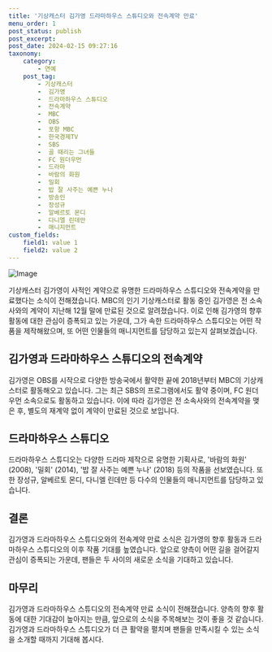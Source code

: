 ```yaml
---
title: '기상캐스터 김가영 드라마하우스 스튜디오와 전속계약 만료'
menu_order: 1
post_status: publish
post_excerpt: 
post_date: 2024-02-15 09:27:16
taxonomy:
    category:
        - 연예
    post_tag:
        - 기상캐스터
        -  김가영
        -  드라마하우스 스튜디오
        -  전속계약
        -  MBC
        -  OBS
        -  포항 MBC
        -  한국경제TV
        -  SBS
        -  골 때리는 그녀들
        -  FC 원더우먼
        -  드라마
        -  바람의 화원
        -  밀회
        -  밥 잘 사주는 예쁜 누나
        -  방송인
        -  장성규
        -  알베르토 몬디
        -  다니엘 린데만
        -  매니지먼트
custom_fields:
    field1: value 1
    field2: value 2
---
```


![Image](https://mimgnews.pstatic.net/image/468/2024/02/13/0001029949_001_20240213140302250.jpg?type=w540)

기상캐스터 김가영이 사적인 계약으로 유명한 드라마하우스 스튜디오와 전속계약을 만료했다는 소식이 전해졌습니다. MBC의 인기 기상캐스터로 활동 중인 김가영은 전 소속사와의 계약이 지난해 12월 말에 만료된 것으로 알려졌습니다. 이로 인해 김가영의 향후 활동에 대한 관심이 증폭되고 있는 가운데, 그가 속한 드라마하우스 스튜디오는 어떤 작품을 제작해왔으며, 또 어떤 인물들의 매니지먼트를 담당하고 있는지 살펴보겠습니다.
## 김가영과 드라마하우스 스튜디오의 전속계약
김가영은 OBS를 시작으로 다양한 방송국에서 활약한 끝에 2018년부터 MBC의 기상캐스터로 활동해오고 있습니다. 그는 최근 SBS의 프로그램에서도 활약 중이며, FC 원더우먼 소속으로도 활동하고 있습니다. 이에 따라 김가영은 전 소속사와의 전속계약을 맺은 후, 별도의 재계약 없이 계약이 만료된 것으로 보입니다.
## 드라마하우스 스튜디오
드라마하우스 스튜디오는 다양한 드라마 제작으로 유명한 기획사로, '바람의 화원' (2008), '밀회' (2014), '밥 잘 사주는 예쁜 누나' (2018) 등의 작품을 선보였습니다. 또한 장성규, 알베르토 몬디, 다니엘 린데만 등 다수의 인물들의 매니지먼트를 담당하고 있습니다.
## 결론
김가영과 드라마하우스 스튜디오와의 전속계약 만료 소식은 김가영의 향후 활동과 드라마하우스 스튜디오의 이후 작품 기대를 높였습니다. 앞으로 양측이 어떤 길을 걸어갈지 관심이 증폭되는 가운데, 팬들은 두 사이의 새로운 소식을 기대하고 있습니다.
## 마무리
김가영과 드라마하우스 스튜디오의 전속계약 만료 소식이 전해졌습니다. 양측의 향후 활동에 대한 기대감이 높아지는 만큼, 앞으로의 소식을 주목해보는 것이 좋을 것 같습니다. 김가영과 드라마하우스 스튜디오가 더 큰 활약을 펼치며 팬들을 만족시킬 수 있는 소식을 소개할 때까지 기대해 봅시다.
